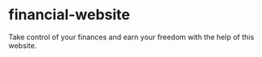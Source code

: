 # financial-website
Take control of your finances and earn your freedom with the help of this website.
